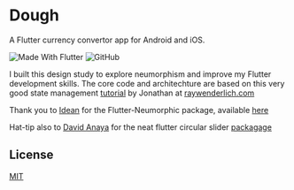 # Dough

A Flutter currency convertor app for Android and iOS.

![Made With Flutter](https://img.shields.io/badge/-Made%20With%20Flutter-informational?style=flat-square&logo=flutter)
![GitHub](https://img.shields.io/github/license/jurgenizer/dough?style=flat-square)

I built this design study to explore neumorphism and improve my Flutter development skills.
The core code and architechture are based on this very good state management [tutorial](https://www.raywenderlich.com/6373413-state-management-with-provider) by Jonathan at [raywenderlich.com](https://www.raywenderlich.com)

Thank you to [Idean](https://www.idean.com/) for the Flutter-Neumorphic package, available [here](https://pub.dev/packages/flutter_neumorphic)

Hat-tip also to [David Anaya](https://github.com/davidanaya/flutter-circular-slider) for the neat flutter circular slider [packagage](https://pub.dev/packages/flutter_circular_slider)

## License

[MIT](https://github.com/jurgenizer/dough/blob/master/LICENSE)